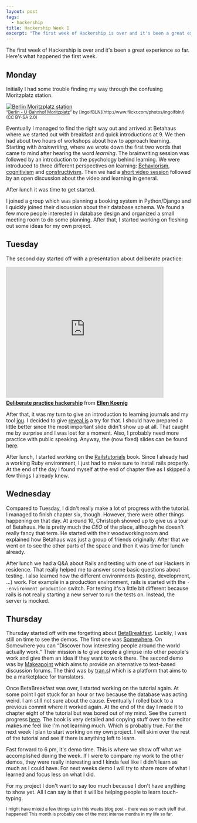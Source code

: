 ```yaml
---
layout: post
tags:
  - hackership
title: Hackership Week 1
excerpt: "The first week of Hackership is over and it's been a great experience so far. Here's what happened the first week."
---
```


The first week of Hackership is over and it's been a great experience so far. Here's what happened the first week.


## Monday ##
Initially I had some trouble finding my way through the confusing Moritzplatz station.

<a href="http://www.flickr.com/photos/ingolfbln/7798245726/" class="thumbnail">
  <img src="http://farm9.staticflickr.com/8422/7798245726_b295196bfc.jpg" alt="Berlin Moritzplatz station" />
</a><br />
<small><q><a href="http://www.flickr.com/photos/ingolfbln/7798245726/">Berlin - U-Bahnhof Moritzplatz</a></q> by [IngolfBLN](http://www.flickr.com/photos/ingolfbln/) (CC BY-SA 2.0)</small>

Eventually I managed to find the right way out and arrived at Betahaus where we started out with breakfast and quick introductions at 9. We then had about two hours of workshops about how to approach learning. Starting with *brainwriting*, where we wrote down the first two words that came to mind after hearing the word *learning*. The brainwriting session was followed by an introduction to the psychology behind learning. We were introduced to three different perspectives on learning: [Behaviorism](http://en.wikipedia.org/wiki/Behaviorism#Behaviourism_and_education), [cognitivism](http://en.wikipedia.org/wiki/Cognitivism_%28psychology%29) and [constructivism](http://en.wikipedia.org/wiki/Constructivism_%28philosophy_of_education%29).
Then we had a [short video session](http://www.youtube.com/watch?feature=player_detailpage&v=5MgBikgcWnY#t=187) followed by an open discussion about the video and learning in general.

After lunch it was time to get started.

I joined a group which was planning a booking system in Python/Django and I quickly joined their discussion about their database schema. We found a few more people interested in database design and organized a small meeting room to do some planning. After that, I started working on fleshing out some ideas for my own project.

## Tuesday ##

The second day started off with a presentation about deliberate practice:

<iframe src="http://www.slideshare.net/slideshow/embed_code/28166973" width="427" height="356" frameborder="0" marginwidth="0" marginheight="0" scrolling="no" style="border:1px solid #CCC;border-width:1px 1px 0;margin-bottom:5px" allowfullscreen> </iframe> <div style="margin-bottom:5px"> <strong> <a href="https://www.slideshare.net/ellenkoenig/deliberate-practice-hackership" title="Deliberate practice hackership" target="_blank">Deliberate practice hackership</a> </strong> from <strong><a href="http://www.slideshare.net/ellenkoenig" target="_blank">Ellen Koenig</a></strong> </div>

After that, it was my turn to give an introduction to learning journals and my tool [jou](http://github.com/phansch/jou). I decided to give [reveal.js](http://lab.hakim.se/reveal-js/) a try for that. I should have prepared a little better since the most important slide didn't show up at all. That caught me by surprise and I was lost for a moment. Also, I probably need more practice with public speaking. Anyway, the (now fixed) slides can be found [here](http://phansch.net/slides/learning_journals).

After lunch, I started working on the [Railstutorials](http://ruby.railstutorial.org/) book. Since I already had a working Ruby environment, I just had to make sure to install rails properly. At the end of the day I found myself at the end of chapter five as I skipped a few things I already knew.

## Wednesday ##
Compared to Tuesday, I didn't really make a lot of progress with the tutorial. I managed to finish chapter six, though. However, there were other things happening on that day. At around 10, Christoph showed up to give us a tour of Betahaus. He is pretty much the *CEO* of the place, although he doesn't really fancy that term. He started with their woodworking room and explained how Betahaus was just a group of friends originally. After that we went on to see the other parts of the space and then it was time for lunch already.

After lunch we had a Q&A about Rails and testing with one of our Hackers in residence. That really helped me to answer some basic questions about testing. I also learned how the different environments (testing, development, ...) work. For example in a production environment, rails is started with the `--environment production` switch. For testing it's a little bit different because rails is not really starting a new server to run the tests on. Instead, the server is mocked.


## Thursday ##

Thursday started off with me forgetting about [BetaBreakfast](http://betahaus.de/event/betabreakfast-5-2-10-6-22-25-14/). Luckily, I was still on time to see the demos. The first one was [Somewhere](https://www.somewhere.com/). On Somewhere you can <q>Discover how interesting people around the world actually work.</q> Their mission is to give people a glimpse into other people's work and give them an idea if they want to work there. The second demo was by [Makeapoint](http://www.makeapoint.co/) which aims to provide an alternative to text-based discussion forums.
The third was by [tran.sl](http://tran.sl/) which is a platform that aims to be a marketplace for translators.


Once BetaBreakfast was over, I started working on the tutorial again. At some point I got stuck for an hour or two because the database was acting weird. I am still not sure about the cause. Eventually I rolled back to a previous commit where it worked again.
At the end of the day I made it to chapter eight of the tutorial but was bored out of my mind. See the current progress [here](https://immense-waters-2034.herokuapp.com/). The book is very detailed and copying stuff over to the editor makes me feel like I'm not learning much. Which is probably true.
For the next week I plan to start working on my own project. I will skim over the rest of the tutorial and see if there is anything left to learn.

Fast forward to 6 pm, it's demo time. This is where we show off what we accomplished during the week. If I were to compare my work to the other demos, they were really interesting and I kinda feel like I didn't learn as much as I could have. For next weeks demo I will try to share more of what I learned and focus less on what I did.

For my project I don't want to say too much because I don't have anything to show yet. All I can say is that it will be helping people to learn touch-typing.

<small>I might have mixed a few things up in this weeks blog post - there was so much stuff that happened! This month is probably one of the most intense months in my life so far.</small>
